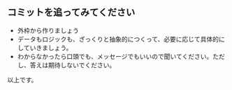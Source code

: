 ## コミットを追ってみてください
- 外枠から作りましょう
- データもロジックも、ざっくりと抽象的につくって、必要に応じて具体的にしていきましょう。
- わからなかったら口頭でも、メッセージでもいいので聞いてください。ただし、答えは期待しないでください。

以上です。
